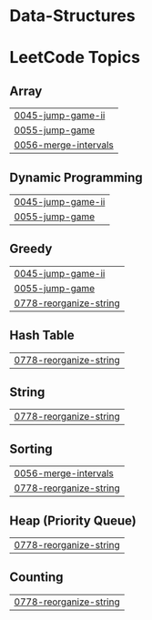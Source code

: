 # Data-Structures
<!---LeetCode Topics Start-->
# LeetCode Topics
## Array
|  |
| ------- |
| [0045-jump-game-ii](https://github.com/bindudokala/Data-Structures/tree/master/0045-jump-game-ii) |
| [0055-jump-game](https://github.com/bindudokala/Data-Structures/tree/master/0055-jump-game) |
| [0056-merge-intervals](https://github.com/bindudokala/Data-Structures/tree/master/0056-merge-intervals) |
## Dynamic Programming
|  |
| ------- |
| [0045-jump-game-ii](https://github.com/bindudokala/Data-Structures/tree/master/0045-jump-game-ii) |
| [0055-jump-game](https://github.com/bindudokala/Data-Structures/tree/master/0055-jump-game) |
## Greedy
|  |
| ------- |
| [0045-jump-game-ii](https://github.com/bindudokala/Data-Structures/tree/master/0045-jump-game-ii) |
| [0055-jump-game](https://github.com/bindudokala/Data-Structures/tree/master/0055-jump-game) |
| [0778-reorganize-string](https://github.com/bindudokala/Data-Structures/tree/master/0778-reorganize-string) |
## Hash Table
|  |
| ------- |
| [0778-reorganize-string](https://github.com/bindudokala/Data-Structures/tree/master/0778-reorganize-string) |
## String
|  |
| ------- |
| [0778-reorganize-string](https://github.com/bindudokala/Data-Structures/tree/master/0778-reorganize-string) |
## Sorting
|  |
| ------- |
| [0056-merge-intervals](https://github.com/bindudokala/Data-Structures/tree/master/0056-merge-intervals) |
| [0778-reorganize-string](https://github.com/bindudokala/Data-Structures/tree/master/0778-reorganize-string) |
## Heap (Priority Queue)
|  |
| ------- |
| [0778-reorganize-string](https://github.com/bindudokala/Data-Structures/tree/master/0778-reorganize-string) |
## Counting
|  |
| ------- |
| [0778-reorganize-string](https://github.com/bindudokala/Data-Structures/tree/master/0778-reorganize-string) |
<!---LeetCode Topics End-->